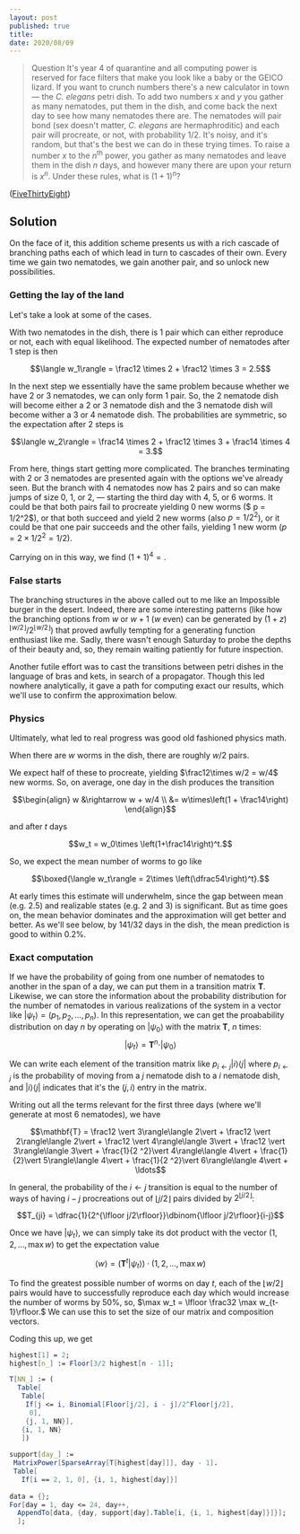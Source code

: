 ```yaml
---
layout: post
published: true
title: 
date: 2020/08/09
---
```


>Question It's year 4 of quarantine and all computing power is reserved for face filters that make you look like a baby or the GEICO lizard. If you want to crunch numbers there's a new calculator in town — the _C. elegans_ petri dish. To add two numbers $x$ and $y$ you gather as many nematodes, put them in the dish, and come back the next day to see how many nematodes there are. The nematodes will pair bond (sex doesn't matter, _C. elegans_ are hermaphroditic) and each pair will procreate, or not, with probability $1/2.$ It's noisy, and it's random, but that's the best we can do in these trying times. To raise a number $x$ to the $n^\text{th}$ power, you gather as many nematodes and leave them in the dish $n$ days, and however many there are upon your return is $x^n.$ Under these rules, what is $(1+1)^n$?

<!--more-->

([FiveThirtyEight](URL))

## Solution

On the face of it, this addition scheme presents us with a rich cascade of branching paths each of which lead in turn to cascades of their own. Every time we gain two nematodes, we gain another pair, and so unlock new possibilities. 

### Getting the lay of the land

Let's take a look at some of the cases.

With two nematodes in the dish, there is $1$ pair which can either reproduce or not, each with equal likelihood. The expected number of nematodes after $1$ step is then 

$$\langle w_1\rangle = \frac12 \times 2 + \frac12 \times 3 = 2.5$$ 

In the next step we essentially have the same problem because whether we have $2$ or $3$ nematodes, we can only form $1$ pair. So, the $2$ nematode dish will become either a $2$ or $3$ nematode dish and the $3$ nematode dish will become wither a $3$ or $4$ nematode dish. The probabilities are symmetric, so the expectation after $2$ steps is 

$$\langle w_2\rangle = \frac14 \times 2 + \frac12 \times 3 + \frac14 \times 4 = 3.$$

From here, things start getting more complicated. The branches terminating with $2$ or $3$ nematodes are presented again with the options we've already seen. But the branch with $4$ nematodes now has $2$ pairs and so can make jumps of size $0,$ $1,$ or $2,$ — starting the third day with $4,$ $5,$ or $6$ worms. It could be that both pairs fail to procreate yielding $0$ new worms ($ p = 1/2^2$), or that both succeed and yield $2$ new worms (also $p = 1/2^2$), or it could be that one pair succeeds and the other fails, yielding $1$ new worm ($p=2\times 1/2^2 = 1/2$).

Carrying on in this way, we find $\left(1+1\right)^4 = .$

### False starts

The branching structures in the above called out to me like an Impossible burger in the desert. Indeed, there are some interesting patterns (like how the branching options from $w$ or $w+1$ ($w$ even) can be generated by $(1+z)^{\lfloor w/2\rfloor}/2^{\lfloor w/2 \rfloor}$) that proved awfully tempting for a generating function enthusiast like me. Sadly, there wasn't enough Saturday to probe the depths of their beauty and, so, they remain waiting patiently for future inspection.

Another futile effort was to cast the transitions between petri dishes in the language of bras and kets, in search of a propagator. Though this led nowhere analytically, it gave a path for computing exact our results, which we'll use to confirm the approximation below.

### Physics 

Ultimately, what led to real progress was good old fashioned physics math.

When there are $w$ worms in the dish, there are roughly $w/2$ pairs. 

We expect half of these to procreate, yielding $\frac12\times w/2 = w/4$ new worms. So, on average, one day in the dish produces the transition

$$\begin{align}
w &\rightarrow w + w/4 \\
&= w\times\left(1 + \frac14\right)
\end{align}$$

and after $t$ days

$$w_t = w_0\times \left(1+\frac14\right)^t.$$

So, we expect the mean number of worms to go like

$$\boxed{\langle w_t\rangle = 2\times \left(\dfrac54\right)^t}.$$ 

At early times this estimate will underwhelm, since the gap between mean (e.g. $2.5$) and realizable states (e.g. $2$ and $3$) is significant. But as time goes on, the mean behavior dominates and the approximation will get better and better. As we'll see below, by $141/32$ days in the dish, the mean prediction is good to within $0.2\%.$

### Exact computation

If we have the probability of going from one number of nematodes to another in the span of a day, we can put them in a transition matrix $\mathbf{T}.$ Likewise, we can store the information about the probability distribution for the number of nematodes in various realizations of the system in a vector like $\vert \psi_t\rangle  = \left(p_1, p_2, \ldots, p_n\right).$ In this representation, we can get the proabability distribution on day $n$ by operating on $\vert\psi_0\rangle$ with the matrix $\mathbf{T}$, $n$ times:
$$\vert\psi_t\rangle = \mathbf{T}^n \cdot \vert\psi_0\rangle$$

We can write each element of the transition matrix like $p_{i\leftarrow j} \vert i\rangle\langle j\vert$ where $p_{i\leftarrow j}$ is the probability of moving from  a $j$ nematode dish to a $i$ nematode dish, and $\vert i\rangle\langle j\vert$ indicates that it's the $\left(j,i\right)$ entry in the matrix. 

Writing out all the terms relevant for the first three days (where we'll generate at most $6$ nematodes), we have

$$\mathbf{T} = \frac12 \vert 3\rangle\langle 2\vert + \frac12 \vert 2\rangle\langle 2\vert + \frac12 \vert 4\rangle\langle 3\vert + \frac12 \vert 3\rangle\langle 3\vert + \frac{1}{2 ^2}\vert 4\rangle\langle 4\vert + \frac{1}{2}\vert 5\rangle\langle 4\vert + \frac{1}{2 ^2}\vert 6\rangle\langle 4\vert + \ldots$$

In general, the probability of the $i\leftarrow j$ transition is equal to the number of ways of having $i-j$ procreations out of $\lfloor j/2\rfloor$ pairs divided by $2^{\lfloor j/2\rfloor}$:

$$T_{ji} = \dfrac{1}{2^{\lfloor j/2\rfloor}}\dbinom{\lfloor j/2\rfloor}{i-j}$$

Once we have $\vert\psi_t\rangle,$ we can simply take its dot product with the vector $\left(1,2,\ldots,\max w\right)$ to get the expectation value

$$\langle w \rangle = \left(\mathbf{T}^t\vert\psi_t\rangle\right)\cdot\left(1,2,\ldots,\max w\right)$$

To find the greatest possible number of worms on day $t$, each of the $\lfloor w/2\rfloor$ pairs would have to successfully reproduce each day which would increase the number of worms by $50\%,$ so, $\max w_t = \lfloor \frac32 \max w_{t-1}\rfloor.$ We can use this to set the size of our matrix and composition vectors.

Coding this up, we get 

```mathematica
highest[1] = 2;
highest[n_] := Floor[3/2 highest[n - 1]];

T[NN_] := (
  Table[
   Table[
    If[j <= i, Binomial[Floor[j/2], i - j]/2^Floor[j/2], 
     0],
    {j, 1, NN}],
   {i, 1, NN}
   ])
   
support[day_] := 
 MatrixPower[SparseArray[T[highest[day]]], day - 1].
 Table[
   If[i == 2, 1, 0], {i, 1, highest[day]}]
   
data = {};
For[day = 1, day <= 24, day++,
  AppendTo[data, {day, support[day].Table[i, {i, 1, highest[day]}]}];
  ];
```

<br>
